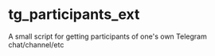 # tg_participants_ext
A small script for getting participants of one's own Telegram chat/channel/etc
